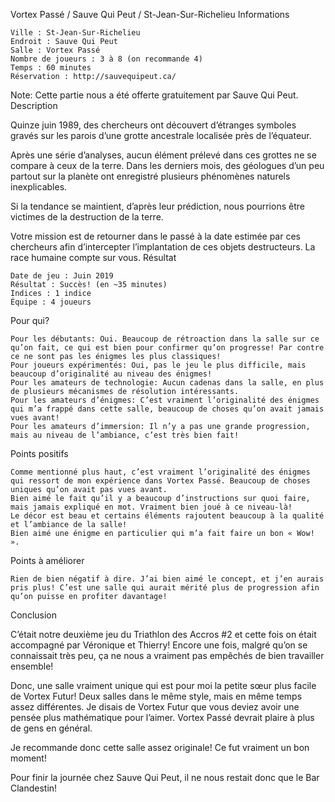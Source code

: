 
Vortex Passé / Sauve Qui Peut / St-Jean-Sur-Richelieu
Informations

    Ville : St-Jean-Sur-Richelieu
    Endroit : Sauve Qui Peut
    Salle : Vortex Passé
    Nombre de joueurs : 3 à 8 (on recommande 4)
    Temps : 60 minutes
    Réservation : http://sauvequipeut.ca/

Note: Cette partie nous a été offerte gratuitement par Sauve Qui Peut.
Description

Quinze juin 1989, des chercheurs ont découvert d’étranges symboles gravés sur les parois d’une grotte ancestrale localisée près de l’équateur.

Après une série d’analyses, aucun élément prélevé dans ces grottes ne se compare à ceux de la terre. Dans les derniers mois, des géologues d’un peu partout sur la planète ont enregistré plusieurs phénomènes naturels inexplicables.

Si la tendance se maintient, d’après leur prédiction, nous pourrions être victimes de la destruction de la terre.

Votre mission est de retourner dans le passé à la date estimée par ces chercheurs afin d’intercepter l’implantation de ces objets destructeurs.
La race humaine compte sur vous.
Résultat

    Date de jeu : Juin 2019
    Résultat : Succès! (en ~35 minutes)
    Indices : 1 indice
    Équipe : 4 joueurs

Pour qui?

    Pour les débutants: Oui. Beaucoup de rétroaction dans la salle sur ce qu’on fait, ce qui est bien pour confirmer qu’on progresse! Par contre ce ne sont pas les énigmes les plus classiques!
    Pour joueurs expérimentés: Oui, pas le jeu le plus difficile, mais beaucoup d’originalité au niveau des énigmes!
    Pour les amateurs de technologie: Aucun cadenas dans la salle, en plus de plusieurs mécanismes de résolution intéressants.
    Pour les amateurs d’énigmes: C’est vraiment l’originalité des énigmes qui m’a frappé dans cette salle, beaucoup de choses qu’on avait jamais vues avant!
    Pour les amateurs d’immersion: Il n’y a pas une grande progression, mais au niveau de l’ambiance, c’est très bien fait!

 Points positifs

    Comme mentionné plus haut, c’est vraiment l’originalité des énigmes qui ressort de mon expérience dans Vortex Passé. Beaucoup de choses uniques qu’on avait pas vues avant.
    Bien aimé le fait qu’il y a beaucoup d’instructions sur quoi faire, mais jamais expliqué en mot. Vraiment bien joué à ce niveau-là!
    Le décor est beau et certains éléments rajoutent beaucoup à la qualité et l’ambiance de la salle!
    Bien aimé une énigme en particulier qui m’a fait faire un bon « Wow! ».

Points à améliorer

    Rien de bien négatif à dire. J’ai bien aimé le concept, et j’en aurais pris plus! C’est une salle qui aurait mérité plus de progression afin qu’on puisse en profiter davantage!

Conclusion

C’était notre deuxième jeu du Triathlon des Accros #2 et cette fois on était accompagné par Véronique et Thierry! Encore une fois, malgré qu’on se connaissait très peu, ça ne nous a vraiment pas empêchés de bien travailler ensemble!

Donc, une salle vraiment unique qui est pour moi la petite sœur plus facile de Vortex Futur! Deux salles dans le même style, mais en même temps assez différentes. Je disais de Vortex Futur que vous deviez avoir une pensée plus mathématique pour l’aimer. Vortex Passé devrait plaire à plus de gens en général.

Je recommande donc cette salle assez originale! Ce fut vraiment un bon moment!

Pour finir la journée chez Sauve Qui Peut, il ne nous restait donc que le Bar Clandestin!
